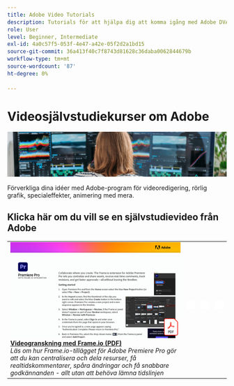 ```yaml
---
title: Adobe Video Tutorials
description: Tutorials för att hjälpa dig att komma igång med Adobe DVA-produkter
role: User
level: Beginner, Intermediate
exl-id: 4a0c57f5-053f-4e47-a42e-05f2d2a1bd15
source-git-commit: 36a413f40c7f8743d81628c36daba0062844679b
workflow-type: tm+mt
source-wordcount: '87'
ht-degree: 0%

---
```


# Videosjälvstudiekurser om Adobe

![Creative Cloud Hero Image](../assets/CCEbanner-DVA.png)

Förverkliga dina idéer med Adobe-program för videoredigering, rörlig grafik, specialeffekter, animering med mera.

## Klicka här om du vill se en självstudievideo från Adobe

<table>
<tr>
 <td>
   <a href="video-review-frame-io.md">
      <img alt="Videogranskning med Frame-io" src="assets/Videoreviewwithframe.jpg" />
   </a>
    <div>
   <a href="video-review-frame-io.md"><strong>Videogranskning med Frame.io (PDF)</strong></a>
    </div>
    <em>Läs om hur Frame.io-tillägget för Adobe Premiere Pro gör att du kan centralisera och dela resurser, få realtidskommentarer, spåra ändringar och få snabbare godkännanden - allt utan att behöva lämna tidslinjen </em>
    <br>
  </td>
  <td>
    <img alt="Mellanrum" src="../assets/acrobat_PDF_whitespacer_96.png" />
    <div>
    <br>
  </td>
  <td>
    <img alt="Mellanrum" src="../assets/acrobat_PDF_whitespacer_96.png" />
    <div>
    <br>
  </td>
  <td>
    <img alt="Mellanrum" src="../assets/acrobat_PDF_whitespacer_96.png" />
    <div>
    <br>
  </td>
</tr>
</table>
